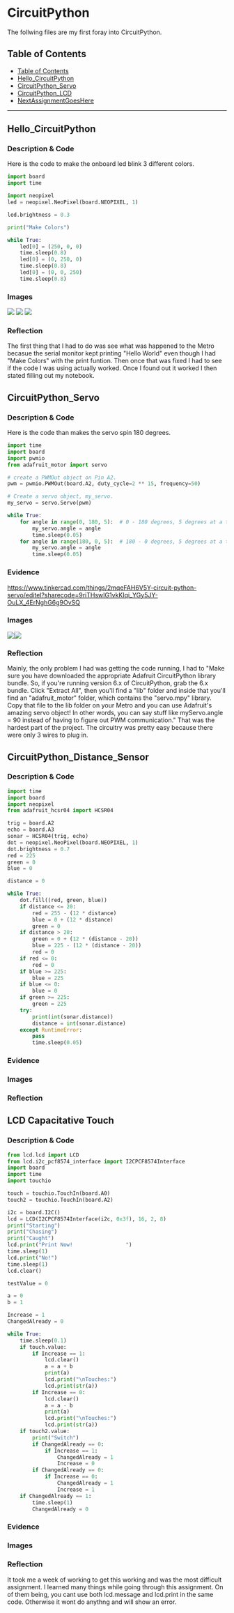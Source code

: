 # CircuitPython
 The follwing files are my first foray into CircuitPython.
## Table of Contents
* [Table of Contents](#TableOfContents)
* [Hello_CircuitPython](#Hello_CircuitPython)
* [CircuitPython_Servo](#CircuitPython_Servo)
* [CircuitPython_LCD](#CircuitPython_LCD)
* [NextAssignmentGoesHere](#NextAssignment)
---

## Hello_CircuitPython

### Description & Code
Here is the code to make the onboard led blink 3 different colors.  


```python
import board
import time

import neopixel
led = neopixel.NeoPixel(board.NEOPIXEL, 1)

led.brightness = 0.3

print("Make Colors")

while True:
    led[0] = (250, 0, 0)
    time.sleep(0.8)
    led[0] = (0, 250, 0)
    time.sleep(0.8)
    led[0] = (0, 0, 250)
    time.sleep(0.8)

```


### Images
<img src="https://user-images.githubusercontent.com/71342195/132705470-5ed55196-d533-40a7-8287-22687f17d50c.jpg"> <img src="https://user-images.githubusercontent.com/71342195/132705916-4f73c04e-05ac-4eff-89e7-fa6141bc669f.jpg"> <img src="https://user-images.githubusercontent.com/71342195/132704790-18001dc9-acca-49ba-9342-20a454e6e22e.jpg">

### Reflection
The first thing that I had to do was see what was happened to the Metro becasue the serial monitor kept printing "Hello World" even though I had "Make Colors" with the print funtion. Then once that was fixed I had to see if the code I was using actually worked. Once I found out it worked I then stated filling out my notebook.




## CircuitPython_Servo

### Description & Code
Here is the code than makes the servo spin 180 degrees.
```python
import time
import board
import pwmio
from adafruit_motor import servo

# create a PWMOut object on Pin A2.
pwm = pwmio.PWMOut(board.A2, duty_cycle=2 ** 15, frequency=50)

# Create a servo object, my_servo.
my_servo = servo.Servo(pwm)

while True:
    for angle in range(0, 180, 5):  # 0 - 180 degrees, 5 degrees at a time.
        my_servo.angle = angle
        time.sleep(0.05)
    for angle in range(180, 0, 5):  # 180 - 0 degrees, 5 degrees at a time.
        my_servo.angle = angle
        time.sleep(0.05)

```

### Evidence
https://www.tinkercad.com/things/2mqeFAH6V5Y-circuit-python-servo/editel?sharecode=9riTHswIG1vkKIqi_YGy5JY-OuLX_4ErNghG6g9OvSQ
### Images
<img src="https://user-images.githubusercontent.com/71342195/133264238-48bde56d-83d8-4563-89e4-3d9abb9a0ada.jpg"><img src="https://user-images.githubusercontent.com/71342195/133264256-2c03cd86-2a41-430d-8bce-b1d57e3de1d5.jpg">
### Reflection
Mainly, the only problem I had was getting the code running, I had to "Make sure you have downloaded the appropriate Adafruit CircuitPython library bundle. So, if you're running version 6.x of CircuitPython, grab the 6.x bundle. Click "Extract All", then you'll find a "lib" folder and inside that you'll find an "adafruit_motor" folder, which contains the "servo.mpy" library.  Copy that file to the lib folder on your Metro and you can use Adafruit's amazing servo object!  In other words, you can say stuff like myServo.angle = 90 instead of having to figure out PWM communication." That was the hardest part of the project. The circuitry was pretty easy because there were only 3 wires to plug in.



## CircuitPython_Distance_Sensor

### Description & Code

```python
import time
import board
import neopixel
from adafruit_hcsr04 import HCSR04

trig = board.A2
echo = board.A3
sonar = HCSR04(trig, echo)
dot = neopixel.NeoPixel(board.NEOPIXEL, 1)
dot.brightness = 0.7
red = 225
green = 0
blue = 0

distance = 0

while True:
    dot.fill((red, green, blue))
    if distance <= 20:
        red = 255 - (12 * distance)
        blue = 0 + (12 * distance)
        green = 0
    if distance > 20:
        green = 0 + (12 * (distance - 20))
        blue = 225 - (12 * (distance - 20))
        red = 0
    if red <= 0:
        red = 0
    if blue >= 225:
        blue = 225
    if blue <= 0:
        blue = 0
    if green >= 225:
        green = 225
    try:
        print(int(sonar.distance))
        distance = int(sonar.distance)
    except RuntimeError:
        pass
        time.sleep(0.05)


```

### Evidence

### Images

### Reflection





## LCD Capacitative Touch

### Description & Code

```python
from lcd.lcd import LCD
from lcd.i2c_pcf8574_interface import I2CPCF8574Interface
import board
import time
import touchio

touch = touchio.TouchIn(board.A0)
touch2 = touchio.TouchIn(board.A2)

i2c = board.I2C()
lcd = LCD(I2CPCF8574Interface(i2c, 0x3f), 16, 2, 8)
print("Starting")
print("Chasing")
print("Caught")
lcd.print("Print Now!                 ")
time.sleep(1)
lcd.print("No!")
time.sleep(1)
lcd.clear()

testValue = 0

a = 0
b = 1

Increase = 1
ChangedAlready = 0

while True:
    time.sleep(0.1)
    if touch.value:
        if Increase == 1:
            lcd.clear()
            a = a + b
            print(a)
            lcd.print("\nTouches:")
            lcd.print(str(a))
        if Increase == 0:
            lcd.clear()
            a = a - b
            print(a)
            lcd.print("\nTouches:")
            lcd.print(str(a))
    if touch2.value:
        print("Switch")
        if ChangedAlready == 0:
            if Increase == 1:
                ChangedAlready = 1
                Increase = 0
        if ChangedAlready == 0:
            if Increase == 0:
                ChangedAlready = 1
                Increase = 1
    if ChangedAlready == 1:
        time.sleep(1)
        ChangedAlready = 0

```

### Evidence

### Images

### Reflection
It took me a week of working to get this working and was the most difficult assignment. I learned many things while going through this assignment. On of them being, you cant use both lcd.message and lcd.print in the same code. Otherwise it wont do anythng and will show an error.
